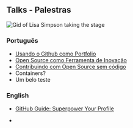 ## Talks - Palestras
![Gid of Lisa Simpson taking the stage](https://media.giphy.com/media/l2JefGqfAL1MuSEPm/giphy.gif)
### Português
- [Usando o Github como Portfolio](https://github.com/pachicodes/talks/blob/main/palestras/github-portfolio.md)
- [Open Source como Ferramenta de Inovação](https://github.com/pachicodes/talks/blob/main/palestras/oss-como-ferramenta.md)
- [Contribuindo com Open Source sem código](https://github.com/pachicodes/talks/blob/main/palestras/contribuindo-com-oss-nocode.md)
- Containers?
- Um belo teste

### English
- [GitHub Guide: Superpower Your Profile](https://github.com/pachicodes/talks/blob/main/talks/github-profile.md)

- 


